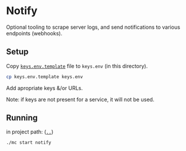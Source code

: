 # Notify

Optional tooling to scrape server logs, and send notifications to various endpoints (webhooks).

## Setup

Copy [`keys.env.template`](./keys.env.template) file to `keys.env` (in this directory).

```bash
cp keys.env.template keys.env
```

Add apropriate keys &/or URLs.

Note: if keys are not present for a service, it will not be used.

## Running

in project path: ([`..`](..))

```bash
./mc start notify
```